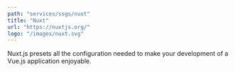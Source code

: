 ```yaml
---
path: "services/ssgs/nuxt"
title: "Nuxt"
url: "https://nuxtjs.org/"
logo: "/images/nuxt.svg"
---
```


Nuxt.js presets all the configuration needed to make your development of a Vue.js application enjoyable.
